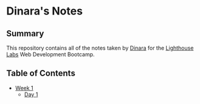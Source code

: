 # Dinara's Notes

## Summary 

This repository contains all of the notes taken by [Dinara](https://github.com/D-Dinara) for the [Lighthouse Labs](https://www.lighthouselabs.ca/) Web Development Bootcamp.

## Table of Contents

* [Week 1](/Week_1)
  * [Day 1](/Week_1/Day_1)
